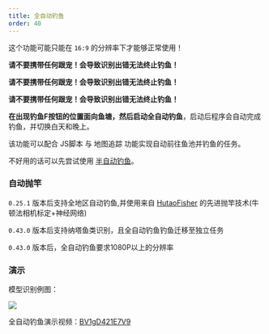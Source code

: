 ```yaml
---
title: 全自动钓鱼
order: 40
---
```


这个功能可能只能在 `16:9` 的分辨率下才能够正常使用！

**请不要携带任何跟宠！会导致识别出错无法终止钓鱼！**

**请不要携带任何跟宠！会导致识别出错无法终止钓鱼！**

**请不要携带任何跟宠！会导致识别出错无法终止钓鱼！**


**在出现钓鱼F按钮的位置面向鱼塘，然后启动全自动钓鱼**，启动后程序会自动完成钓鱼，并切换白天和晚上。

该功能可以配合 JS脚本 与 地图追踪 功能实现自动前往鱼池并钓鱼的任务。

不好用的话可以先尝试使用 [半自动钓鱼](/feats/timer/fish.html)。

### 自动抛竿

`0.25.1` 版本后支持全地区自动钓鱼,并使用来自 [HutaoFisher](https://github.com/myHuTao-qwq/HutaoFisher) 的先进抛竿技术(牛顿法相机标定+神经网络)

`0.43.0` 版本后支持纳塔鱼类识别，且全自动钓鱼钓鱼迁移至独立任务

`0.43.0` 版本后，全自动钓鱼要求1080P以上的分辨率

### 演示

模型识别例图：

![](https://img.alicdn.com/imgextra/i2/2042484851/O1CN01JZLd8q1lhoDwPF4wo_!!2042484851.jpg)

全自动钓鱼演示视频：[BV1gD421E7V9](https://www.bilibili.com/video/BV1gD421E7V9)
